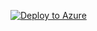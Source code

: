   [![Deploy to Azure](http://azuredeploy.net/deploybutton.png)](https://portal.azure.com/#create/Microsoft.Template/uri/https%3A%2F%2Fgithub.com%2Fnergalex%2FPublicCloudBuilder%2Fblob%2Fmaster%2Ftemplate%2FF5%2FAzure%2Fminimal.json)